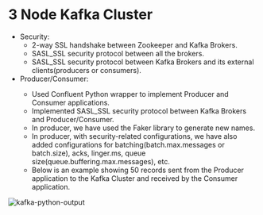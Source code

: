 <h1>3 Node Kafka Cluster</h1>
<ul>
  <li> Security:
<ul>
  <li>2-way SSL handshake between Zookeeper and Kafka Brokers.</li>
  <li>SASL_SSL security protocol between all the brokers.</li>
  <li>SASL_SSL security protocol between Kafka Brokers and its external clients(producers or consumers).</li>
</li></ul>
    <li>Producer/Consumer:</li>
  <ul>
    <li>Used Confluent Python wrapper to implement Producer and Consumer applications.</li>
    <li>Implemented SASL_SSL security protocol between Kafka Brokers and Producer/Consumer.</li>
    <li>In producer, we have used the Faker library to generate new names.</li>
    <li>In producer, with security-related configurations, we have also added configurations for batching(batch.max.messages or batch.size), acks, linger.ms, queue size(queue.buffering.max.messages), etc.</li>
    <li>Below is an example showing 50 records sent from the Producer application to the Kafka Cluster and received by the Consumer application.</li>
  </ul>
</ul>

![kafka-python-output](https://github.com/Kshitij-AI/Kafka-Producer-Consumer-Python/assets/66180841/a58882a5-4bb7-4900-8547-5f8b8813993f=250x250)

